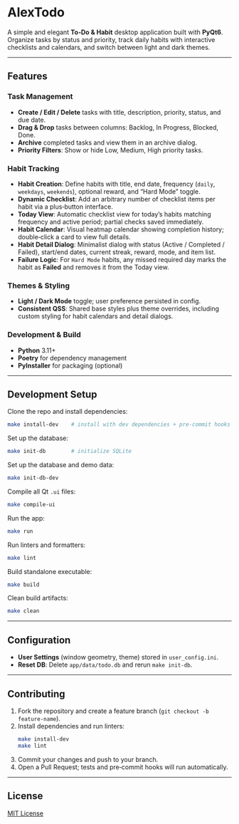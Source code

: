 # AlexTodo

A simple and elegant **To‑Do & Habit** desktop application built with **PyQt6**. Organize tasks by status and priority, track daily habits with interactive checklists and calendars, and switch between light and dark themes.

---

## Features

### Task Management
- **Create / Edit / Delete** tasks with title, description, priority, status, and due date.
- **Drag & Drop** tasks between columns: Backlog, In Progress, Blocked, Done.
- **Archive** completed tasks and view them in an archive dialog.
- **Priority Filters**: Show or hide Low, Medium, High priority tasks.

### Habit Tracking
- **Habit Creation**: Define habits with title, end date, frequency (`daily`, `weekdays`, `weekends`), optional reward, and “Hard Mode” toggle.
- **Dynamic Checklist**: Add an arbitrary number of checklist items per habit via a plus‑button interface.
- **Today View**: Automatic checklist view for today’s habits matching frequency and active period; partial checks saved immediately.
- **Habit Calendar**: Visual heatmap calendar showing completion history; double‑click a card to view full details.
- **Habit Detail Dialog**: Minimalist dialog with status (Active / Completed / Failed), start/end dates, current streak, reward, mode, and item list.
- **Failure Logic**: For `Hard Mode` habits, any missed required day marks the habit as **Failed** and removes it from the Today view.

### Themes & Styling
- **Light / Dark Mode** toggle; user preference persisted in config.
- **Consistent QSS**: Shared base styles plus theme overrides, including custom styling for habit calendars and detail dialogs.

### Development & Build
- **Python** 3.11+
- **Poetry** for dependency management
- **PyInstaller** for packaging (optional)

---

## Development Setup

Clone the repo and install dependencies:

```bash
make install-dev    # install with dev dependencies + pre‑commit hooks
```

Set up the database:

```bash
make init-db        # initialize SQLite
```

Set up the database and demo data:

```bash
make init-db-dev
```

Compile all Qt `.ui` files:

```bash
make compile-ui
```

Run the app:

```bash
make run
```

Run linters and formatters:

```bash
make lint
```

Build standalone executable:

```bash
make build
```

Clean build artifacts:

```bash
make clean
```

---

## Configuration

- **User Settings** (window geometry, theme) stored in `user_config.ini`.
- **Reset DB**: Delete `app/data/todo.db` and rerun `make init-db`.

---

## Contributing

1. Fork the repository and create a feature branch (`git checkout -b feature-name`).
2. Install dependencies and run linters:
   ```bash
   make install-dev
   make lint
   ```
3. Commit your changes and push to your branch.
4. Open a Pull Request; tests and pre‑commit hooks will run automatically.

---

## License

[MIT License](LICENSE)
